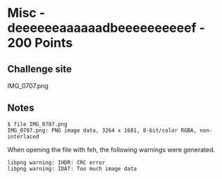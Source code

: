 # Misc - deeeeeeaaaaaadbeeeeeeeeeef - 200 Points

## Challenge site  

IMG_0707.png  

## Notes  

	$ file IMG_0707.png  
	IMG_0707.png: PNG image data, 3264 x 1681, 8-bit/color RGBA, non-interlaced  

When opening the file with feh, the following warnings were generated.

	libpng warning: IHDR: CRC error  
	libpng warning: IDAT: Too much image data  

